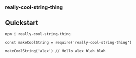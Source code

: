### really-cool-string-thing


## Quickstart

```
npm i really-cool-string-thing
```

```
const makeCoolString = require('really-cool-string-thing')

makeCoolString('alex') // Hello alex blah blah
```
